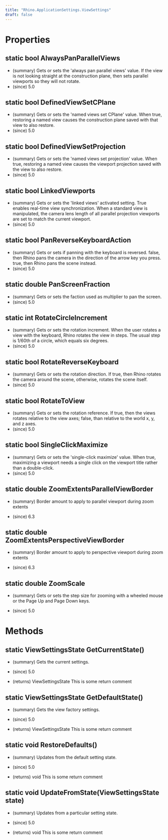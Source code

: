 ```yaml
---
title: "Rhino.ApplicationSettings.ViewSettings"
draft: false
---
```


# Properties
## static bool AlwaysPanParallelViews
- (summary) Gets or sets the 'always pan parallel views' value.
     If the view is not looking straight at the construction plane, then
     sets parallel viewports so they will not rotate.
- (since) 5.0
## static bool DefinedViewSetCPlane
- (summary) 
     Gets or sets the 'named views set CPlane' value.
     When true, restoring a named view causes the construction plane saved with that view to also restore.
- (since) 5.0
## static bool DefinedViewSetProjection
- (summary) 
     Gets or sets the 'named views set projection' value.
     When true, restoring a named view causes the viewport projection saved with the view to also restore.
- (since) 5.0
## static bool LinkedViewports
- (summary) 
     Gets or sets the 'linked views' activated setting.
     True enables real-time view synchronization.
     When a standard view is manipulated, the camera lens length of all parallel projection
     viewports are set to match the current viewport.
- (since) 5.0
## static bool PanReverseKeyboardAction
- (summary) Gets or sets if panning with the keyboard is reversed.
     false, then Rhino pans the camera in the direction of the arrow key you press.
     true, then Rhino pans the scene instead.
- (since) 5.0
## static double PanScreenFraction
- (summary) Gets or sets the faction used as multiplier to pan the screen.
- (since) 5.0
## static int RotateCircleIncrement
- (summary) 
     Gets or sets the rotation increment.
     When the user rotates a view with the keyboard, Rhino rotates the view in steps.
     The usual step is 1/60th of a circle, which equals six degrees.
- (since) 5.0
## static bool RotateReverseKeyboard
- (summary) 
     Gets or sets the rotation direction.
     If true, then Rhino rotates the camera around the scene, otherwise, rotates the scene itself.
- (since) 5.0
## static bool RotateToView
- (summary) 
     Gets or sets the rotation reference.
     If true, then the views rotates relative to the view axes; false, than relative to the world x, y, and z axes.
- (since) 5.0
## static bool SingleClickMaximize
- (summary) 
     Gets or sets the 'single-click maximize' value.
     When true, maximizing a viewport needs a single click on the viewport title rather than a double-click.
- (since) 5.0
## static double ZoomExtentsParallelViewBorder
- (summary) 
     Border amount to apply to parallel viewport during zoom extents
     
- (since) 6.3
## static double ZoomExtentsPerspectiveViewBorder
- (summary) 
     Border amount to apply to perspective viewport during zoom extents
     
- (since) 6.3
## static double ZoomScale
- (summary) 
     Gets or sets the step size for zooming with a wheeled mouse or the Page Up and Page Down keys.
     
- (since) 5.0
# Methods
## static ViewSettingsState GetCurrentState()
- (summary) 
     Gets the current settings.
     
- (since) 5.0
- (returns) ViewSettingsState This is some return comment
## static ViewSettingsState GetDefaultState()
- (summary) 
     Gets the view factory settings.
     
- (since) 5.0
- (returns) ViewSettingsState This is some return comment
## static void RestoreDefaults()
- (summary) 
     Updates from the default setting state.
     
- (since) 5.0
- (returns) void This is some return comment
## static void UpdateFromState(ViewSettingsState state)
- (summary) 
     Updates from a particular setting state.
     
- (since) 5.0
- (returns) void This is some return comment
